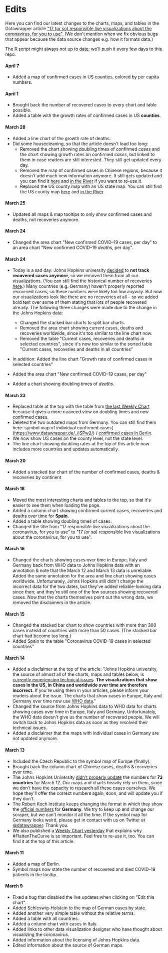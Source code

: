 # Edits 

Here you can find our latest changes to the charts, maps, and tables in the Datawrapper article ["17 (or so) responsible live visualizations about the coronavirus, for you to use"](https://blog.datawrapper.de/coronaviruscharts/). (We don't mention when we fix obvious bugs that appear because the data source changes e.g. how it formats data.)

The R script might always not up to date; we'll push it every few days to this repo. 

#### April 7
- Added a map of confirmed cases in US counties, colored by per capita numbers. 


#### April 1
- Brought back the number of recovered cases to every chart and table possible. 
- Added a table with the growth rates of confirmed cases in US **counties**. 

#### March 28
- Added a line chart of the growth rate of deaths. 
- Did some housecleaning, so that the article doesn't load too long: 
	- Removed the chart showing doubling times of confirmed _cases_ and the chart showing growth rates on confirmed _cases_, but linked to them in case readers are still interested. They still get updated 	every day. 
	- Removed the map of confirmed cases in Chinese regions, because it doesn't add much new information anymore. It still gets updated and you can find it [here](https://www.datawrapper.de/_/5ASge/) and [in the River](https://river.datawrapper.de/_/5ASge) if you want to re-use it.
	- Replaced the US county map with an US state map. You can still find the US county map [here](https://www.datawrapper.de/_/WmR3P/) and [in the River](https://river.datawrapper.de/_/WmR3P).

#### March 25
- Updated all maps & map tooltips to only show confirmed cases and deaths, not recoveries anymore.  

#### March 24
- Changed the area chart "New confirmed COVID–19 cases, per day" to an area chart "New confirmed COVID–19 _deaths_, per day".

#### March 24

- Today is a sad day: Johns Hopkins university [decided](https://github.com/CSSEGISandData/COVID-19/issues/1250) to **not track recovered cases anymore**, so we removed them from all our visualizations. (You can still find the historical number of recoveries [here](https://github.com/CSSEGISandData/COVID-19/blob/master/csse_covid_19_data/csse_covid_19_time_series/time_series_19-covid-Recovered.csv).) Many countries (e.g. Germany) haven't properly reported recovered cases, so these numbers were likely too low anyway. But now our visualizations look like there are no recoveries at all – so we added bold text over some of them stating that lots of people recovered already. The following three changes were made due to the change in the Johns Hopkins data:
	- Changed the stacked bar charts to split bar charts.
	- Removed the area chart showing current cases, deaths and recoveries worldwide, since it's too similar to the line chart now. 
	- Removed the table "Current cases, recoveries and deaths in selected countries", since it's now too similar to the sorted table "Current cases, recoveries and deaths in all countries"

- In addition: Added the line chart "Growth rate of confirmed cases in selected countries" 
- Added the area chart "New confirmed COVID–19 cases, per day"
- Added a chart showing doubling times of _deaths_.


#### March 23

- Replaced table at the top with the table from [the last Weekly Chart](/weekly-chart-coronavirus-doublingtimes/) because it gives a more nuanced view on doubling times and new confirmed cases. 
- Deleted the two outdated maps from Germany. You can still find them here: symbol map of individual confirmed cases](https://www.datawrapper.de/_/iSPw2/) / [confirmed cases in Berlin](https://www.datawrapper.de/_/E23mz/).
- We now show US cases on the county level, not the state level.
- The line chart showing doubling rates at the top of this article now includes more countries and updates automatically.

#### March 20

- Added a stacked bar chart of the number of confirmed cases, deaths & recoveries by continent 

#### March 18

- Moved the most interesting charts and tables to the top, so that it's easier to see them when loading the page.
- Added a column chart showing confirmed current cases, recoveries and deaths over time for **Spain**.
- Added a table showing doubling times of cases.
- Changed the title from "17 responsible live visualizations about the coronavirus, for you to use" to "17 (or so) responsible live visualizations about the coronavirus, for you to use".


#### March 16

- Changed the charts showing cases over time in Europe, Italy and Germany back from WHO data to Johns Hopkins data with an annotation & note that the March 12 and March 13 data is unreliable. Added the same annotation for the area and line chart showing cases worldwide. Unfortunately, Johns Hopkins still didn't change the incorrect data for the two dates, but they've added reliable-looking data since then; and they're still one of the few sources showing recovered cases. Now that the charts themselves point out the wrong data, we removed the disclaimers in the article.

#### March 15

- Changed the stacked bar chart to show countries with more than 300 cases instead of countries with more than 50 cases. (The stacked bar chart had become too long.)
- Added Spain to the table "Coronavirus COVID-19 cases in selected countries"

#### March 14

- Added a disclaimer at the top of the article: "Johns Hopkins university, the source of almost all of the charts, maps and tables below, is [currently experiencing technical issues](https://github.com/CSSEGISandData/COVID-19/issues/650). **The visualizations that show cases in the US, in China and worldwide over time are therefore incorrect.** If you're using them in your articles, please inform your readers about the issue. The charts that show cases in Europe, Italy and Germany over time now use [WHO data](https://experience.arcgis.com/experience/685d0ace521648f8a5beeeee1b9125cd)."
- Changed the source from Johns Hopkins data to WHO data for charts showing cases over time in Europe, Italy and Germany. Unfortunately, the WHO data doesn't give us the number of recovered people. We will switch back to Johns Hopkins data as soon as they resolved their technical issues. 
- Added a disclaimer that the maps with individual cases in Germany are not updated anymore.

#### March 13

- Included the Czech Republic to the symbol map of Europe (finally).
- Brought back the column chart of Chinese cases, deaths & recoveries over time.
- The Johns Hopkins University [didn't properly update](https://github.com/CSSEGISandData/COVID-19/issues/619) the numbers for **73 countries** for March 12. Our maps and charts heavily rely on them, since we don't have the capacity to research all these cases ourselves. We hope they'll offer the correct numbers again, soon, and will update you if they don't. 
- The Robert Koch Institute keeps changing the format in which they show the [official numbers](https://www.rki.de/DE/Content/InfAZ/N/Neuartiges_Coronavirus/Fallzahlen.html) for **Germany**. We try to keep up and change our scraper, but we can't monitor it all the time. If the symbol map for Germany looks weird, please get in contact with us on Twitter at [@datawrapper](https://twitter.com/datawrapper). Thank you. 
- We also published a [Weekly Chart yesterday](/weekly-chart-coronavirus-growth/) that explains why #FlattenTheCurve is so important. Feel free to re-use it, too. You can find it at the top of this article.


#### March 11

- Added a map of Berlin.
- Symbol maps now state the number of recovered and died COVID–19 patients in the tooltip.

#### March 9

- Fixed a bug that disabled the live updates when clicking on "Edit this chart".
- Added Schleswig-Holstein to the map of German cases by state.
- Added another very simple table without the relative terms.
- Added a table with all countries.
- Added a column chart with cases in Italy.
- Added links to other data visualization designer who have thought about visualizing the coronavirus.
- Added information about the licensing of Johns Hopkins data.
- Edited information about the source of German maps.
